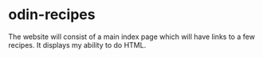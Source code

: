 # odin-recipes
The website will consist of a main index page which will have links to a few recipes. It displays my ability to do HTML. 

